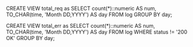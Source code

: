 CREATE VIEW total_req as
            SELECT count(*)::numeric AS num, TO_CHAR(time, 'Month DD,YYYY') AS day
            FROM log
            GROUP BY day;
            

CREATE VIEW total_err as
            SELECT count(*)::numeric AS num, TO_CHAR(time, 'Month DD,YYYY') AS day
            FROM log
            WHERE status != '200 OK'
            GROUP BY day;